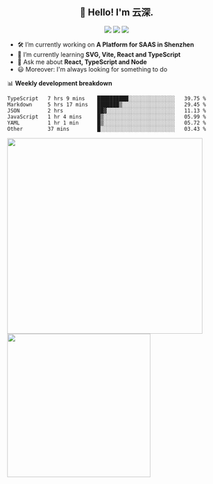 <h2 align="center">👋 Hello! I'm 云深.</h2>

<div align="center"><a href="https://github.com/yunsii/yunsii"><img src="https://komarev.com/ghpvc/?username=yunsii&color=08979c" /></a> <a href="https://stackoverflow.com/users/8335317"><img src="https://img.shields.io/badge/Stack_Overflow-FE7A16?logo=stack-overflow&logoColor=white" /></a> <a href="https://juejin.cn/user/2752832849055864"><img src="https://img.shields.io/badge/@-%E6%8E%98%E9%87%91-3e80f7.svg" /></a></div>

- 🛠 I’m currently working on **A Platform for SAAS in Shenzhen**
- 🚀 I’m currently learning **SVG, Vite, React and TypeScript**
- 💬 Ask me about **React, TypeScript and Node**
- 😃 Moreover: I'm always looking for something to do

📊 **Weekly development breakdown**

<!--START_SECTION:waka-->

```text
TypeScript   7 hrs 9 mins    ██████████░░░░░░░░░░░░░░░   39.75 %
Markdown     5 hrs 17 mins   ███████▒░░░░░░░░░░░░░░░░░   29.45 %
JSON         2 hrs           ██▓░░░░░░░░░░░░░░░░░░░░░░   11.13 %
JavaScript   1 hr 4 mins     █▒░░░░░░░░░░░░░░░░░░░░░░░   05.99 %
YAML         1 hr 1 min      █▒░░░░░░░░░░░░░░░░░░░░░░░   05.72 %
Other        37 mins         █░░░░░░░░░░░░░░░░░░░░░░░░   03.43 %
```

<!--END_SECTION:waka-->

<p>
<img align="left" width="450" src="https://github-readme-stats.vercel.app/api?username=yunsii&custom_title=Yuns's Github Stats&theme=graywhite&hide_border=true&disable_animations=true"/> <img align="left" width="330" src="https://github-readme-stats.vercel.app/api/top-langs/?username=yunsii&layout=compact&theme=graywhite&hide_border=true"/>
</p>

